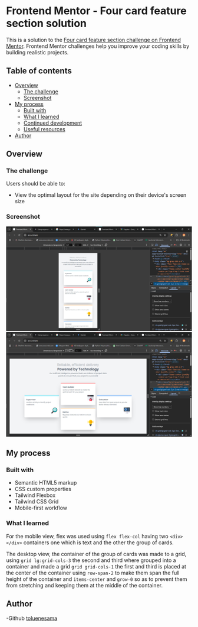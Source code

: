 # Frontend Mentor - Four card feature section solution

This is a solution to the [Four card feature section challenge on Frontend Mentor](https://www.frontendmentor.io/challenges/four-card-feature-section-weK1eFYK). Frontend Mentor challenges help you improve your coding skills by building realistic projects. 

## Table of contents

- [Overview](#overview)
  - [The challenge](#the-challenge)
  - [Screenshot](#screenshot)
- [My process](#my-process)
  - [Built with](#built-with)
  - [What I learned](#what-i-learned)
  - [Continued development](#continued-development)
  - [Useful resources](#useful-resources)
- [Author](#author)



## Overview

### The challenge

Users should be able to:

- View the optimal layout for the site depending on their device's screen size

### Screenshot

![Mobile View](/Screenshots/Screenshot-mobile.png)
![Desktop View](/Screenshots/Screenshot-desktop.png)


## My process

### Built with

- Semantic HTML5 markup
- CSS custom properties
- Tailwind Flexbox
- Tailwind CSS Grid
- Mobile-first workflow




### What I learned

For the mobile view, flex was used using `flex flex-col` having two `<div></div>` containers one which is text and the other the group of cards. 

The desktop view, the container of the group of cards was made to a grid, using `grid lg:grid-cols-3` the second and third where grouped into a container and made a grid `grid grid-cols-1` the first and third is placed at the center of the container using `row-span-2` to make them span the full height of the container and `items-center` and `grow-0` so as to prevent them from stretching and keeping them at the middle of the container.



## Author

-Github [toluenesama](https://github.com/toluenensama)